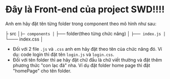 # Đây là Front-end của project SWD!!!!

Anh em hãy đặt tên từng folder trong component theo mô hình như sau:

├ src │```
├─ components │ ```
├── folder(theo từng chức năng) │ ```
├─── index.js │ ```
└─── index.css │

- Đối với 2 file `.js` và `.css` anh em hãy đặt theo tên của chức năng đó. Ví dụ: code login thì đặt tên `login.js` và `login.css`.
- Đối với tên folder thì ae hãy đặt chữ đầu là chữ viết thường và đặt thêm phương thức "con lạc đà" nha. Ví dụ đặt folder home page thì đặt "homePage" cho tên folder.